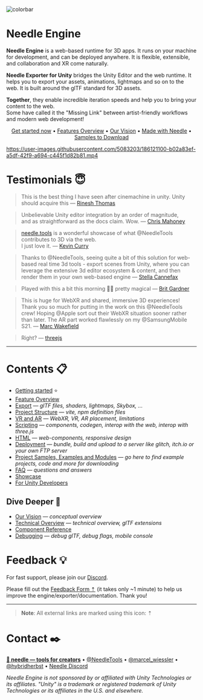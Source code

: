 ![colorbar](https://user-images.githubusercontent.com/5083203/180309860-542e6882-163c-4e11-9555-2c669ad72472.png)

# Needle Engine

**Needle Engine** is a web-based runtime for 3D apps. It runs on your machine for development, and can be deployed anywhere. It is flexible, extensible, and collaboration and XR come naturally.  

**Needle Exporter for Unity** bridges the Unity Editor and the web runtime. It helps you to export your assets, animations, lightmaps and so on to the web. It is built around the glTF standard for 3D assets.  

**Together**, they enable incredible iteration speeds and help you to bring your content to the web.  
Some have called it the "Missing Link" between artist-friendly workflows and modern web development!

<p align="center">
<a href="./documentation/getting-started.md">Get started now</a> • <a href="https://fwd.needle.tools/needle-engine/docs/features-overview">Features Overview</a> • <a href="./documentation/vision.md">Our Vision</a> • <a href="https://fwd.needle.tools/needle-engine/projects">Made with Needle</a> • <a href="https://github.com/needle-tools/needle-engine-support/blob/main/documentation/samples-and-modules.md">Samples to Download</a>
</p>


https://user-images.githubusercontent.com/5083203/186121100-b02a83ef-a5df-42f9-a694-c445f1d82b81.mp4


# Testimonials 😇

> This is the best thing I have seen after cinemachine in unity. Unity should acquire this — [Rinesh Thomas](https://twitter.com/rineshthomas/status/1566342798063947777?t=z6sG3Z7mol-NfIRfTTKqCQ&s=19)

> Unbelievable Unity editor integration by an order of magnitude,  
  and as straightforward as the docs claim. Wow. — [Chris Mahoney](https://twitter.com/mahoneymatic/status/1562981022932684800?t=qNqojoZkk2CZrJa7dGzqng&s=19)

> [needle.tools](https://needle.tools) is a wonderful showcase of what @NeedleTools contributes to 3D via the web.   
  I just love it. — [Kevin Curry](https://twitter.com/kmcurry/status/1574333302022062080)

> Thanks to @NeedleTools, seeing quite a bit of this solution for web-based real time 3d tools - export scenes from Unity, where you can leverage the extensive 3d editor ecosystem & content, and then render them in your own web-based engine — [Stella Cannefax](https://twitter.com/0xstella/status/1574853012585172993)

> Played with this a bit this morning 🤯🤯 pretty magical — [Brit Gardner](https://twitter.com/britg/status/1562443905580163072)

> This is huge for WebXR and shared, immersive 3D experiences! Thank you so much for putting in the work on this @NeedleTools crew! Hoping @Apple
 sort out their WebXR situation sooner rather than later. The AR part worked flawlessly on my @SamsungMobile S21. — [Marc Wakefield](https://twitter.com/mrm_design/status/1567391880169545729)

> Right? — [threejs](https://twitter.com/threejs/status/1576944690737209344)

---

# Contents 📋
- [Getting started](./documentation/getting-started.md) ⭐
- [Feature Overview](./documentation/features-overview.md)
- [Export](./documentation/export.md) — *glTF files, shaders, lightmaps, Skybox, ...*
- [Project Structure](./documentation/project_structure.md) — *vite, npm definition files*
- [VR and AR](./documentation/xr.md) — *WebXR, VR, AR placement, limitations*
- [Scripting](./documentation/scripting.md) — *components, codegen, interop with the web, interop with three.js*
- [HTML](./documentation/html.md) — *web-components, responsive design*
- [Deployment](./documentation/deployment.md) — *bundle, build and upload to a server like glitch, itch.io or your own FTP server*
- [Project Samples, Examples and Modules](./documentation/samples-and-modules.md) — *go here to find example projects, code and more for downloading*
- [FAQ](./documentation/faq.md) — *questions and answers*  
- [Showcase](./documentation/examples.md)
- [For Unity Developers](./documentation/for-unity-developers.md)

## Dive Deeper 🐠
- [Our Vision](./documentation/vision.md) — *conceptual overview*
- [Technical Overview](./documentation/technical-overview.md) — *technical overview, glTF extensions*
- [Component Reference](./documentation/component-reference.md)
- [Debugging](./documentation/debugging.md) — *debug glTF, debug flags, mobile console*

# Feedback 💡

For fast support, please join our [Discord](https://discord.needle.tools).

Please fill out the [Feedback Form ⇡](https://fwd.needle.tools/needle-engine/feedback) (it takes only ~1 minute) to help us improve the engine/exporter/documentation. Thank you!

---

> **Note**: All external links are marked using this icon: ⇡

# Contact ✒️
<b>[🌵 needle — tools for creators](https://needle.tools)</b> • 
[@NeedleTools](https://twitter.com/NeedleTools) • 
[@marcel_wiessler](https://twitter.com/marcel_wiessler) • 
[@hybridherbst](https://twitter.com/hybridherbst) • 
[Needle Discord](https://discord.needle.tools)



*Needle Engine is not sponsored by or affiliated with Unity Technologies or its affiliates. "Unity" is a trademark or registered trademark of Unity Technologies or its affiliates in the U.S. and elsewhere.*
